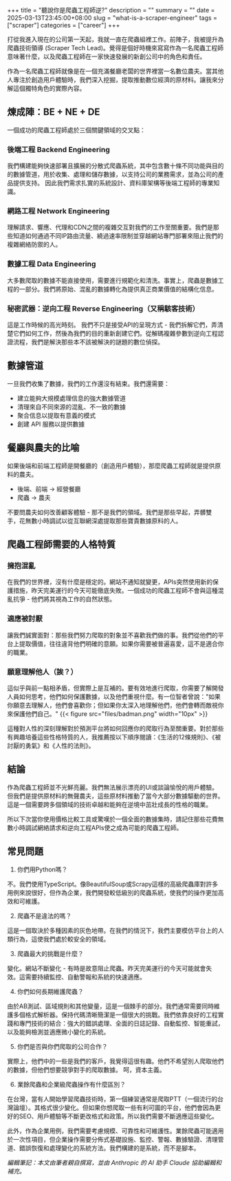 +++
title = "聽說你是爬蟲工程師逆?"
description = ""
summary = ""
date = 2025-03-13T23:45:00+08:00
slug = "what-is-a-scraper-engineer"
tags = ["scraper"]
categories = ["career"]
+++

打從我進入現在的公司第一天起，我就一直在爬蟲組裡工作。前陣子，我被提升為爬蟲技術領導 (Scraper Tech Lead)。覺得是個好時機來寫寫作為一名爬蟲工程師意味著什麼，以及爬蟲工程師在一家快速發展的新創公司中的角色和責任。

作為一名爬蟲工程師就像是在一個充滿餐廳老闆的世界裡當一名數位農夫。當其他人專注於創造用戶體驗時，我們深入挖掘，提取推動數位經濟的原材料。讓我來分解這個獨特角色的實際內容。

## 煉成陣：BE + NE + DE
一個成功的爬蟲工程師處於三個關鍵領域的交叉點：

### 後端工程 Backend Engineering
我們構建能夠快速部署且擴展的分散式爬蟲系統，其中包含數十條不同功能與目的的數據管道，用於收集、處理和儲存數據，以支持公司的業務需求，並為公司的產品提供支持。
因此我們需求扎實的系統設計、資料庫架構等後端工程師的專業知識。

### 網路工程 Network Engineering
理解請求、響應、代理和CDN之間的複雜交互對我們的工作至關重要。我們是那些知道如何通過不同IP路由流量、繞過速率限制並穿越網站專門部署來阻止我們的複雜網絡防禦的人。

### 數據工程 Data Engineering
大多數爬取的數據不能直接使用，需要進行規範化和清洗。事實上，爬蟲是數據工程的一部分。我們將原始、混亂的數據轉化為提供真正商業價值的結構化信息。

### 秘密武器：逆向工程 Reverse Engineering（又稱駭客技術）
這是工作時候的高光時刻。 我們不只是接受API的呈現方式 - 我們拆解它們，弄清楚它們如何工作，然後為我們的目的重新創建它們。從解碼複雜參數到逆向工程認證流程，我們是解決那些本不該被解決的謎題的數位偵探。


## 數據管道
一旦我們收集了數據，我們的工作還沒有結束。我們還需要：

- 建立能夠大規模處理信息的強大數據管道
- 清理來自不同來源的混亂、不一致的數據
- 聚合信息以提取有意義的模式
- 創建 API 服務以提供數據

## 餐廳與農夫的比喻
如果後端和前端工程師是開餐廳的（創造用戶體驗），那麼爬蟲工程師就是提供原料的農夫。
- 後端、前端 → 經營餐廳
- 爬蟲 → 農夫

不要問農夫如何改善顧客體驗 - 那不是我們的領域。我們是那些早起，弄髒雙手，花無數小時調試以從互聯網深處提取那些寶貴數據原料的人。

## 爬蟲工程師需要的人格特質
### 擁抱混亂
在我們的世界裡，沒有什麼是穩定的。網站不通知就變更，APIs突然使用新的保護措施，昨天完美運行的今天可能徹底失敗。一個成功的爬蟲工程師不會與這種混亂抗爭 - 他們將其視為工作的自然狀態。

### 適應被討厭
讓我們誠實面對：那些我們努力爬取的對象並不喜歡我們做的事。我們從他們的平台上提取價值，往往違背他們明確的意願。如果你需要被普遍喜愛，這不是適合你的職業。

### 願意理解他人（誒？）
這似乎與前一點相矛盾，但實際上是互補的。要有效地進行爬取，你需要了解開發人員如何思考，他們如何保護數據，以及他們重視什麼。有一位智者曾說："如果你願意去理解人，他們會喜歡你；但如果你太深入地理解他們，他們會轉而敵視你來保護他們自己。"
{{< figure src="files/badman.png" width="10px" >}}


這種對人性的深刻理解對於預測平台將如何回應你的爬取行為至關重要。對於那些有興趣培養這些性格特質的人，我推薦按以下順序閱讀：《生活的12條規則》、《被討厭的勇氣》和《人性的法則》。

## 結論
作為爬蟲工程師並不光鮮亮麗。我們無法展示漂亮的UI或談論愉悅的用戶體驗。但我們是提供原材料的無聲農夫，這些原材料推動了當今大部分數據驅動的世界。這是一個需要跨多個領域的技術卓越和能夠在逆境中茁壯成長的性格的職業。

所以下次當你使用價格比較工具或驚嘆於一個全面的數據集時，請記住那些花費無數小時調試網絡請求和逆向工程APIs使之成為可能的爬蟲工程師。



## 常見問題
1. 你們用Python嗎？

不。我們使用TypeScript。像BeautifulSoup或Scrapy這樣的高級爬蟲庫對許多用例來說很好，但作為企業，我們開發較低級別的爬蟲系統，使我們的操作更加高效和可維護。

2. 爬蟲不是違法的嗎？

這是一個取決於多種因素的灰色地帶。在我們的情況下，我們主要模仿平台上的人類行為，這使我們處於較安全的領域。

3. 爬蟲最大的挑戰是什麼？

變化。網站不斷變化 - 有時是故意阻止爬蟲。昨天完美運行的今天可能就會失效。這需要持續監控、自動警報和系統的快速適應。

4. 你們如何長期維護爬蟲？

由於AB測試、區域規則和其他變量，這是一個棘手的部分。我們通常需要同時維護多個格式解析器。保持代碼清晰簡潔是一個很大的挑戰。我們依靠良好的工程實踐和專門技術的結合：強大的錯誤處理、全面的日誌記錄、自動監控、智能重試，以及能夠檢測並適應微小變化的系統。

5. 你們是否與你們爬取的公司合作？

實際上，他們中的一些是我們的客戶，我覺得這很有趣。他們不希望別人爬取他們的數據，但他們想要競爭對手的爬取數據。 呵，資本主義。

6. 業餘爬蟲和企業級爬蟲操作有什麼區別？

在台灣，當有人開始學習爬蟲技術時，第一個練習通常是爬取PTT（一個流行的台灣論壇）。其格式很少變化。但如果你想爬取一些有利可圖的平台，他們會因為更好的SEO、用戶體驗等不斷更改格式和政策。所以我們需要不斷適應這些變化。

此外，作為企業用例，我們需要考慮規模、可靠性和可維護性。業餘爬蟲可能適用於一次性項目，但企業操作需要分佈式基礎設施、監控、警報、數據驗證、清理管道、錯誤恢復和處理變化的系統方法。我們構建的是系統，而不是腳本。


*編輯筆記：本文由筆者親自撰寫，並由 Anthropic 的 AI 助手 Claude 協助編輯和補充。*
